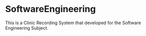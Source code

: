 # SoftwareEngineering
This is a Clinic Recording System that developed for the Software Engineering Subject.
